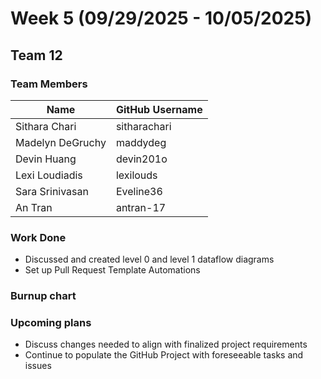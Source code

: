 # Week 5 (09/29/2025 - 10/05/2025)

## Team 12

### Team Members

| Name             | GitHub Username |
|------------------|-----------------|
| Sithara Chari    | sitharachari    |
| Madelyn DeGruchy | maddydeg        |
| Devin Huang      | devin201o       |
| Lexi Loudiadis   | lexilouds       |
| Sara Srinivasan  | Eveline36       |
| An Tran          | antran-17       |

### Work Done
- Discussed and created level 0 and level 1 dataflow diagrams
- Set up Pull Request Template Automations

### Burnup chart


### Upcoming plans
- Discuss changes needed to align with finalized project requirements
- Continue to populate the GitHub Project with foreseeable tasks and issues
